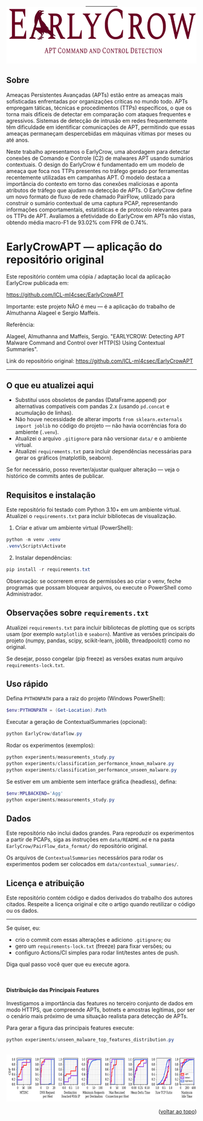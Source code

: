 <br />

<div align="center">
  <a href="https://github.com/ICL-ml4csec/EarlyCrowAPT">
    &emsp;&emsp;&emsp;&emsp;&emsp;&emsp;<img src="https://raw.githubusercontent.com/ICL-ml4csec/EarlyCrowAPT/main/EarlyCrow_logo.png" class="center"  width="700" height="148.75">
  </a>

  </p>
</div>





## Sobre

Ameaças Persistentes Avançadas (APTs) estão entre as ameaças mais sofisticadas enfrentadas por organizações críticas no mundo todo. APTs
empregam táticas, técnicas e procedimentos (TTPs) específicos, o que os torna mais difíceis de detectar em comparação com ataques
frequentes e agressivos. Sistemas de detecção de intrusão em redes frequentemente têm dificuldade em identificar comunicações de APT,
permitindo que essas ameaças permaneçam despercebidas em máquinas vítimas por meses ou até anos.

Neste trabalho apresentamos o EarlyCrow, uma abordagem para detectar conexões de Comando e Controle (C2) de malwares APT usando
sumários contextuais. O design do EarlyCrow é fundamentado em um modelo de ameaça que foca nos TTPs presentes no tráfego gerado por
ferramentas recentemente utilizadas em campanhas APT. O modelo destaca a importância do contexto em torno das conexões maliciosas e
aponta atributos de tráfego que ajudam na detecção de APTs. O EarlyCrow define um novo formato de fluxo de rede chamado PairFlow,
utilizado para construir o sumário contextual de uma captura PCAP, representando informações comportamentais, estatísticas e de
protocolo relevantes para os TTPs de APT. Avaliamos a efetividade do EarlyCrow em APTs não vistas, obtendo média macro-F1 de 93.02%
com FPR de 0.74%.

# EarlyCrowAPT — aplicação do repositório original

Este repositório contém uma cópia / adaptação local da aplicação EarlyCrow publicada em:

https://github.com/ICL-ml4csec/EarlyCrowAPT

Importante: este projeto NÃO é meu — é a aplicação do trabalho de Almuthanna Alageel e Sergio Maffeis.

Referência:

Alageel, Almuthanna and Maffeis, Sergio.
"EARLYCROW: Detecting APT Malware Command and Control over HTTP(S) Using Contextual Summaries".

Link do repositório original: https://github.com/ICL-ml4csec/EarlyCrowAPT

----

## O que eu atualizei aqui

- Substituí usos obsoletos de pandas (DataFrame.append) por alternativas compatíveis com pandas 2.x (usando `pd.concat` e acumulação de linhas).
- Não houve necessidade de alterar imports `from sklearn.externals import joblib` no código do projeto — não havia ocorrências fora do ambiente (`.venv`).
- Atualizei o arquivo `.gitignore` para não versionar `data/` e o ambiente virtual.
- Atualizei `requirements.txt` para incluir dependências necessárias para gerar os gráficos (matplotlib, seaborn).

Se for necessário, posso reverter/ajustar qualquer alteração — veja o histórico de commits antes de publicar.

## Requisitos e instalação

Este repositório foi testado com Python 3.10+ em um ambiente virtual. Atualizei o `requirements.txt` para incluir bibliotecas de visualização.

1) Criar e ativar um ambiente virtual (PowerShell):

```powershell
python -m venv .venv
.venv\Scripts\Activate
```

2) Instalar dependências:

```powershell
pip install -r requirements.txt
```

Observação: se ocorrerem erros de permissões ao criar o venv, feche programas que possam bloquear arquivos, ou execute o PowerShell como Administrador.

## Observações sobre `requirements.txt`

Atualizei `requirements.txt` para incluir bibliotecas de plotting que os scripts usam (por exemplo `matplotlib` e `seaborn`). Mantive as versões principais do projeto (numpy, pandas, scipy, scikit-learn, joblib, threadpoolctl) como no original.

Se desejar, posso congelar (pip freeze) as versões exatas num arquivo `requirements-lock.txt`.

## Uso rápido

Defina `PYTHONPATH` para a raiz do projeto (Windows PowerShell):

```powershell
$env:PYTHONPATH = (Get-Location).Path
```

Executar a geração de ContextualSummaries (opcional):

```powershell
python EarlyCrow/dataflow.py
```

Rodar os experimentos (exemplos):

```powershell
python experiments/measurements_study.py
python experiments/classification_performance_known_malware.py
python experiments/classification_performance_unseen_malware.py
```

Se estiver em um ambiente sem interface gráfica (headless), defina:

```powershell
$env:MPLBACKEND='Agg'
python experiments/measurements_study.py
```

## Dados

Este repositório não inclui dados grandes. Para reproduzir os experimentos a partir de PCAPs, siga as instruções em `data/README.md` e na pasta `EarlyCrow/PairFlow_data_format/` do repositório original.

Os arquivos de `ContextualSummaries` necessários para rodar os experimentos podem ser colocados em `data/contextual_summaries/`.

## Licença e atribuição

Este repositório contém código e dados derivados do trabalho dos autores citados. Respeite a licença original e cite o artigo quando reutilizar o código ou os dados.

----

Se quiser, eu:
- crio o commit com essas alterações e adiciono `.gitignore`; ou
- gero um `requirements-lock.txt` (freeze) para fixar versões; ou
- configuro Actions/CI simples para rodar lint/testes antes de push.

Diga qual passo você quer que eu execute agora.

  </a>

  </p>
</div>

<br />


#### Distribuição das Principais Features

Investigamos a importância das features no terceiro conjunto de dados em modo HTTPS, que compreende APTs, botnets e amostras legítimas,
por ser o cenário mais próximo de uma situação realista para detecção de APTs.

Para gerar a figura das principais features execute:

```powershell
python experiments/unseen_malware_top_features_distribution.py
```

<br />
<div align="center">
  <a href="https://github.com/ICL-ml4csec/EarlyCrowAPT/blob/main/experiments/unseen_malware_top_features_distribution.py">
    <img src="https://raw.githubusercontent.com/ICL-ml4csec/EarlyCrowAPT/main/experiments/figures/top_features_distribution.png" class="center" width="900" height="125">
  </a>

  </p>
</div>

<p align="right">(<a href="#top">voltar ao topo</a>)</p>
